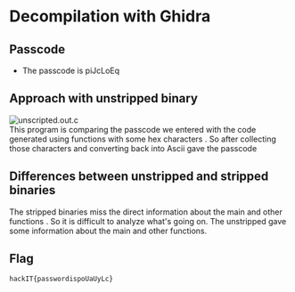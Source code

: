 # Decompilation with Ghidra

## Passcode
+ The passcode is piJcLoEq

## Approach with unstripped binary 
![unscripted.out.c](https://cdn.discordapp.com/attachments/776326384355377152/999904922562740355/Screenshot_from_2022-07-22_10-34-22.png)  
This program is comparing the passcode we entered with the code generated using  functions with some hex characters . So after collecting those characters and converting back into Ascii gave the passcode  

## Differences between unstripped and stripped binaries
The stripped binaries miss the direct information about the main and other functions . So it is difficult to analyze what's going on. The unstripped gave some information about the main and other functions.  

## Flag

`hackIT{passwordispoUaUyLc}`
